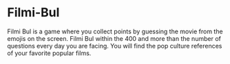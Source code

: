 # Filmi-Bul
Filmi Bul is a game where you collect points by guessing the movie from the emojis on the screen. Filmi Bul within the 400 and more than the number of questions every day you are facing. You will find the pop culture references of your favorite popular films.
